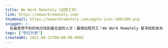 ```yaml
---
title: We Work Remotely（远程工作）
link: https://weworkremotely.com/
thumbnail: https://weworkremotely.com/apple-icon-180x180.png
snippet: >-
  在最意想不到的地方找到最合适的人才：雇佣远程员工！We Work Remotely 是寻找和发布不限地域、无需通勤的远程职位的最佳平台。立即浏览数千个远程工作岗位。
tags: ["职位列表"]
createdAt: 2021-06-22T00:00:00.000Z
---
```

